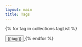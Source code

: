 ```yaml
---
layout: main
title: Tags
---
```


{% for tag in collections.tagList %}

<span>
    <a href="/tags/{{ tag }}"><button class="button-tag">
        {{ tag }}
    </button>
    </a>
</span>
{% endfor %}

